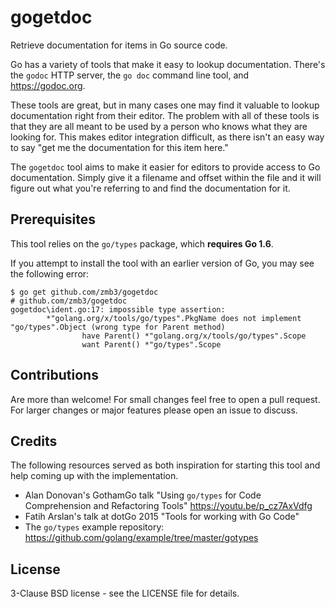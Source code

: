 gogetdoc
========

Retrieve documentation for items in Go source code.

Go has a variety of tools that make it easy to lookup documentation.
There's the `godoc` HTTP server, the `go doc` command line tool, and https://godoc.org.

These tools are great, but in many cases one may find it valuable to lookup
documentation right from their editor.  The problem with all of these tools
is that they are all meant to be used by a person who knows what they are
looking for.  This makes editor integration difficult, as there isn't an easy way
to say "get me the documentation for this item here."

The `gogetdoc` tool aims to make it easier for editors to provide access to
Go documentation.  Simply give it a filename and offset within the file and
it will figure out what you're referring to and find the documentation
for it.

## Prerequisites

This tool relies on the `go/types` package, which **requires Go 1.6**.

If you attempt to install the tool with an earlier version of Go, you may see
the following error:

```
$ go get github.com/zmb3/gogetdoc
# github.com/zmb3/gogetdoc
gogetdoc\ident.go:17: impossible type assertion:
        *"golang.org/x/tools/go/types".PkgName does not implement "go/types".Object (wrong type for Parent method)
                have Parent() *"golang.org/x/tools/go/types".Scope
                want Parent() *"go/types".Scope
```

## Contributions

Are more than welcome!  For small changes feel free to open a pull request.
For larger changes or major features please open an issue to discuss.

## Credits

The following resources served as both inspiration for starting this tool
and help coming up with the implementation.

- Alan Donovan's GothamGo talk "Using `go/types` for Code Comprehension
  and Refactoring Tools" https://youtu.be/p_cz7AxVdfg
- Fatih Arslan's talk at dotGo 2015 "Tools for working with Go Code"
- The `go/types` example repository: https://github.com/golang/example/tree/master/gotypes

## License

3-Clause BSD license - see the LICENSE file for details.
